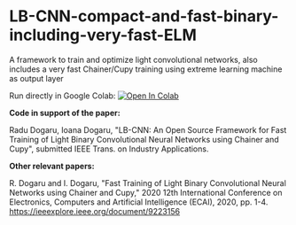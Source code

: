 # LB-CNN-compact-and-fast-binary-including-very-fast-ELM
A framework to train and optimize light convolutional networks, also includes a very fast Chainer/Cupy training using extreme learning machine as output layer

Run directly in Google Colab: 
<a href="https://colab.research.google.com/github.com/radu-dogaru/LB-CNN-compact-and-fast-binary-including-very-fast-ELM/blob/main/LB_CNN_optimizer_trainer.ipynb">
  <img src="https://colab.research.google.com/assets/colab-badge.svg" alt="Open In Colab"/>
</a>
  

**Code in support of the paper:**

Radu Dogaru, Ioana Dogaru, "LB-CNN: An Open Source Framework for Fast Training of Light Binary Convolutional Neural Networks using Chainer and Cupy",
submitted IEEE Trans. on Industry Applications. 

**Other relevant papers:** 

R. Dogaru and I. Dogaru, "Fast Training of Light Binary Convolutional Neural Networks using Chainer and Cupy," 2020 12th International Conference on Electronics, Computers and Artificial Intelligence (ECAI), 2020, pp. 1-4. https://ieeexplore.ieee.org/document/9223156 


